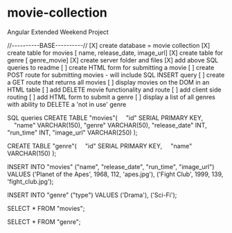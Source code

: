 # movie-collection
Angular Extended Weekend Project

//----------BASE----------//
[X] create database = movie collection
[X] create table for movies [ name, release_date, image_url]
[X] create table for genre [ genre_movie]
[X] create server folder and files
[X] add above SQL queries to readme
[ ] create HTML form for submitting a movie
[ ] create POST route for submitting movies - will include SQL INSERT query
[ ] create a GET route that returns all movies
[ ] display movies on the DOM in an HTML table
[ ] add DELETE movie functionality and route
[ ] add client side routing
[ ] add HTML form to submit a genre
[ ] display a list of all genres with ability to DELETE a 'not in use' genre





SQL queries
CREATE TABLE "movies"(
    "id" SERIAL PRIMARY KEY,
    "name" VARCHAR(150),
	"genre" VARCHAR(50),
	"release_date" INT,
	"run_time" INT,
	"image_url" VARCHAR(250)
);

CREATE TABLE "genre"(
    "id" SERIAL PRIMARY KEY,
    "name" VARCHAR(150)
);

INSERT INTO "movies" ("name", "release_date", "run_time", "image_url")
VALUES ('Planet of the Apes', 1968, 112, 'apes.jpg'),
('Fight Club', 1999, 139, 'fight_club.jpg');

INSERT INTO "genre" ("type")
VALUES ('Drama'), ('Sci-Fi');

SELECT * FROM "movies";

SELECT * FROM "genre";
